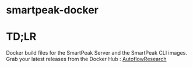 # smartpeak-docker
# TD;LR
Docker build files for the SmartPeak Server and the SmartPeak CLI images. Grab your latest releases from the Docker Hub : [AutoflowResearch](https://hub.docker.com/u/autoflowresearch)
